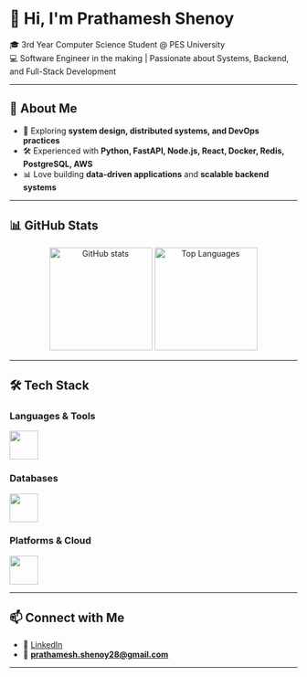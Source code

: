 # 👋 Hi, I'm Prathamesh Shenoy  

🎓 3rd Year Computer Science Student @ PES University  
💻 Software Engineer in the making | Passionate about Systems, Backend, and Full-Stack Development  

---

## 🚀 About Me  
- 🌱 Exploring **system design, distributed systems, and DevOps practices**  
- 🛠️ Experienced with **Python, FastAPI, Node.js, React, Docker, Redis, PostgreSQL, AWS**  
- 📊 Love building **data-driven applications** and **scalable backend systems**  

---

## 📊 GitHub Stats  

<div align="center">
  <img src="https://github-readme-stats.vercel.app/api?username=Prathameshshenoy&show_icons=true&theme=tokyonight" alt="GitHub stats" height="180"/>
  <img src="https://github-readme-stats.vercel.app/api/top-langs/?username=Prathameshshenoy&layout=compact&theme=tokyonight" alt="Top Languages" height="180"/>
</div>

---

## 🛠️ Tech Stack  

### Languages & Tools  
<p align="left">
  <img src="https://skillicons.dev/icons?i=python,c,js,html,css,react,nodejs,express,fastapi,nextjs,git,docker" height="50"/>
</p>

### Databases  
<p align="left">
  <img src="https://skillicons.dev/icons?i=postgres,mysql,mongodb,redis" height="50"/>
</p>

### Platforms & Cloud  
<p align="left">
  <img src="https://skillicons.dev/icons?i=aws" height="50"/>
</p>

---

## 📫 Connect with Me  
- 💼 [LinkedIn](https://linkedin.com/in/prathamesh-shenoy)  
- 📧 **prathamesh.shenoy28@gmail.com**  

---
